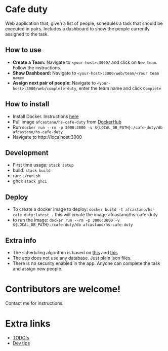# Cafe duty
Web application that, given a list of people, schedules a task that should be executed in pairs.
Includes a dashboard to show the people currently assigned to the task.

## How to use
- **Create a Team:** Navigate to `<your-host>:3000/` and click on `New team`. Follow the instructions.
- **Show Dashboard:** Navigate to `<your-host>:3000/web/team/<Your team name>`
- **Assign next pair of people:** Navigate to `<your-host>:3000/web/complete-duty`, enter the team name and click `Complete`

## How to install
- Install Docker. Instructions [here](https://docs.docker.com/engine/installation/)
- Pull image `afcastano/hs-cafe-duty` from [DockerHub](https://hub.docker.com/r/afcastano/hs-cafe-duty/)
- Run `docker run --rm -p 3000:3000 -v ${LOCAL_DB_PATH}:/cafe-duty/db afcastano/hs-cafe-duty`
- Navigate to http://localhost:3000

## Development
- First time usage: `stack setup`
- build: `stack build`
- run: `./run.sh`
- ghci: `stack ghci`

## Deploy
- To create a docker image to deploy: `docker build -t afcastano/hs-cafe-duty:latest .` this will create the image afcastano/hs-cafe-duty
- to run the image: `docker run --rm -p 3000:3000 -v ${LOCAL_DB_PATH}:/cafe-duty/db afcastano/hs-cafe-duty`

## Extra info
- The scheduling algorithm is based on [this](http://stackoverflow.com/questions/41896889/algorithm-to-schedule-people-to-an-activity-that-should-be-done-in-pairs) and [this](https://en.wikipedia.org/wiki/Round-robin_tournament#Scheduling_algorithm)
- The app does not use any database. Just plain json files.
- There is no security enabled in the app. Anyone can complete the task and assign new people.

# Contributors are welcome!
Contact me for instructions.

# Extra links
- [TODO's](docs/TODO.md)
- [Dev tips](docs/dev_tips.md)
